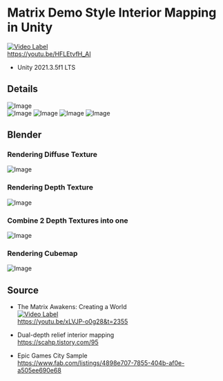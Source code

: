 # Matrix Demo Style Interior Mapping in Unity
[![Video Label](http://img.youtube.com/vi/HFLEtvfH_AI/hqdefault.jpg)](https://youtu.be/HFLEtvfH_AI)   
https://youtu.be/HFLEtvfH_AI   
* Unity 2021.3.5f1 LTS   

## Details
![Image](https://github.com/user-attachments/assets/1e0e5339-321b-4d1b-96e7-56311b8aaf03)   
![Image](https://github.com/user-attachments/assets/e3c7794a-2024-4a5c-b9af-7468cb259c90)
![Image](https://github.com/user-attachments/assets/1d46fea2-8af0-4d85-bcbb-897d7ded84e7)
![Image](https://github.com/user-attachments/assets/ca8a725c-12da-42af-b903-ec2b26212f2a)
![Image](https://github.com/user-attachments/assets/a84fc2ba-42cb-45b7-846e-e707f596bcea)

## Blender
### Rendering Diffuse Texture   
![Image](https://github.com/user-attachments/assets/fca14c1c-33b4-4e37-9365-a3457405ef42)
### Rendering Depth Texture
![Image](https://github.com/user-attachments/assets/ff3f5fd7-2020-467e-9ec2-ea54bcbb307e)
### Combine 2 Depth Textures into one   
![Image](https://github.com/user-attachments/assets/fff9e62f-bebb-4b27-bdb1-6344b33e0cba)
### Rendering Cubemap
![Image](https://github.com/user-attachments/assets/415c2f8e-90ca-407a-a775-8d75607e4173)

## Source
* The Matrix Awakens: Creating a World   
[![Video Label](http://img.youtube.com/vi/xLVJP-o0g28/hqdefault.jpg)](https://youtu.be/xLVJP-o0g28&t=2355)   
https://youtu.be/xLVJP-o0g28&t=2355   

* Dual-depth relief interior mapping   
https://scahp.tistory.com/95

* Epic Games City Sample   
https://www.fab.com/listings/4898e707-7855-404b-af0e-a505ee690e68